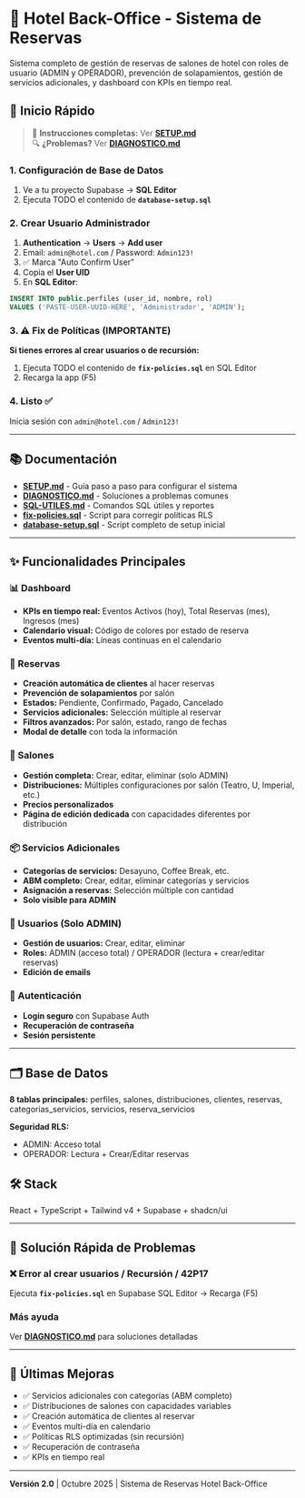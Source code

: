 # 🏨 Hotel Back-Office - Sistema de Reservas

Sistema completo de gestión de reservas de salones de hotel con roles de usuario (ADMIN y OPERADOR), prevención de solapamientos, gestión de servicios adicionales, y dashboard con KPIs en tiempo real.

## 🚀 Inicio Rápido

> 📖 **Instrucciones completas:** Ver **[SETUP.md](./SETUP.md)**  
> 🔍 **¿Problemas?** Ver **[DIAGNOSTICO.md](./DIAGNOSTICO.md)**

### 1. Configuración de Base de Datos

1. Ve a tu proyecto Supabase → **SQL Editor**
2. Ejecuta TODO el contenido de **`database-setup.sql`**

### 2. Crear Usuario Administrador

1. **Authentication** → **Users** → **Add user**
2. Email: `admin@hotel.com` / Password: `Admin123!`
3. ✅ Marca "Auto Confirm User"
4. Copia el **User UID**
5. En **SQL Editor**:

```sql
INSERT INTO public.perfiles (user_id, nombre, rol) 
VALUES ('PASTE-USER-UUID-HERE', 'Administrador', 'ADMIN');
```

### 3. ⚠️ Fix de Políticas (IMPORTANTE)

**Si tienes errores al crear usuarios o de recursión:**

1. Ejecuta TODO el contenido de **`fix-policies.sql`** en SQL Editor
2. Recarga la app (F5)

### 4. Listo ✅

Inicia sesión con `admin@hotel.com` / `Admin123!`

---

## 📚 Documentación

- **[SETUP.md](./SETUP.md)** - Guía paso a paso para configurar el sistema
- **[DIAGNOSTICO.md](./DIAGNOSTICO.md)** - Soluciones a problemas comunes
- **[SQL-UTILES.md](./SQL-UTILES.md)** - Comandos SQL útiles y reportes
- **[fix-policies.sql](./fix-policies.sql)** - Script para corregir políticas RLS
- **[database-setup.sql](./database-setup.sql)** - Script completo de setup inicial

---

## ✨ Funcionalidades Principales

### 📊 Dashboard
- **KPIs en tiempo real:** Eventos Activos (hoy), Total Reservas (mes), Ingresos (mes)
- **Calendario visual:** Código de colores por estado de reserva
- **Eventos multi-día:** Líneas continuas en el calendario

### 📅 Reservas
- **Creación automática de clientes** al hacer reservas
- **Prevención de solapamientos** por salón
- **Estados:** Pendiente, Confirmado, Pagado, Cancelado
- **Servicios adicionales:** Selección múltiple al reservar
- **Filtros avanzados:** Por salón, estado, rango de fechas
- **Modal de detalle** con toda la información

### 🏢 Salones
- **Gestión completa:** Crear, editar, eliminar (solo ADMIN)
- **Distribuciones:** Múltiples configuraciones por salón (Teatro, U, Imperial, etc.)
- **Precios personalizados**
- **Página de edición dedicada** con capacidades diferentes por distribución

### 📦 Servicios Adicionales
- **Categorías de servicios:** Desayuno, Coffee Break, etc.
- **ABM completo:** Crear, editar, eliminar categorías y servicios
- **Asignación a reservas:** Selección múltiple con cantidad
- **Solo visible para ADMIN**

### 👥 Usuarios (Solo ADMIN)
- **Gestión de usuarios:** Crear, editar, eliminar
- **Roles:** ADMIN (acceso total) / OPERADOR (lectura + crear/editar reservas)
- **Edición de emails**

### 🔐 Autenticación
- **Login seguro** con Supabase Auth
- **Recuperación de contraseña**
- **Sesión persistente**

---

## 🗂️ Base de Datos

**8 tablas principales:** perfiles, salones, distribuciones, clientes, reservas, categorias_servicios, servicios, reserva_servicios

**Seguridad RLS:**
- ADMIN: Acceso total
- OPERADOR: Lectura + Crear/Editar reservas

## 🛠️ Stack

React + TypeScript + Tailwind v4 + Supabase + shadcn/ui

---

## 🔧 Solución Rápida de Problemas

### ❌ Error al crear usuarios / Recursión / 42P17

Ejecuta **`fix-policies.sql`** en Supabase SQL Editor → Recarga (F5)

### Más ayuda

Ver **[DIAGNOSTICO.md](./DIAGNOSTICO.md)** para soluciones detalladas

---

## 📝 Últimas Mejoras

- ✅ Servicios adicionales con categorías (ABM completo)
- ✅ Distribuciones de salones con capacidades variables
- ✅ Creación automática de clientes al reservar
- ✅ Eventos multi-día en calendario
- ✅ Políticas RLS optimizadas (sin recursión)
- ✅ Recuperación de contraseña
- ✅ KPIs en tiempo real

---

**Versión 2.0** | Octubre 2025 | Sistema de Reservas Hotel Back-Office
